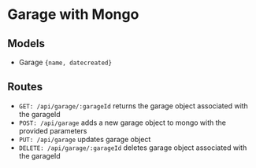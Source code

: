# Garage with Mongo

## Models

- Garage `{name, datecreated}`

## Routes

- `GET: /api/garage/:garageId` returns the garage object associated with the garageId
- `POST: /api/garage` adds a new garage object to mongo with the provided parameters
- `PUT: /api/garage` updates garage object
- `DELETE: /api/garage/:garageId` deletes garage object associated with the garageId